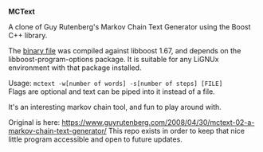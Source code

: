 **MCText**

A clone of Guy Rutenberg's Markov Chain Text Generator using the Boost C++ library.

The [binary file](https://github.com/bongochong/mctext-0.2/raw/master/binary/mctext) was compiled against libboost 1.67, and depends on the libboost-program-options package. It is suitable for any LiGNUx environment with that package installed.

Usage: `mctext -w[number of words] -s[number of steps] [FILE]`  
Flags are optional and text can be piped into it instead of a file.

It's an interesting markov chain tool, and fun to play around with.

Original is here: https://www.guyrutenberg.com/2008/04/30/mctext-02-a-markov-chain-text-generator/ This repo exists in order to keep that nice little program accessible and open to future updates.
